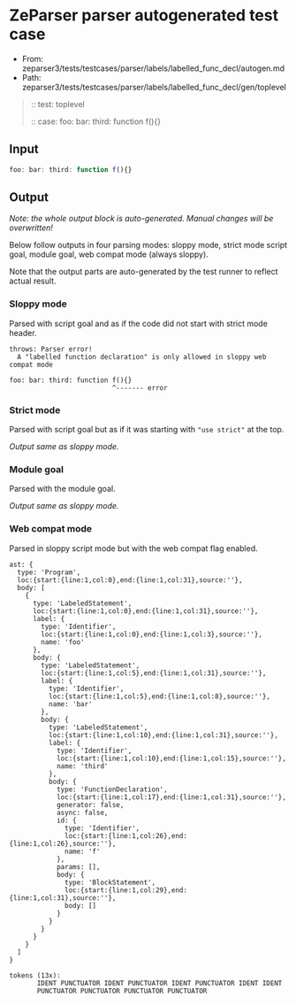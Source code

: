 # ZeParser parser autogenerated test case

- From: zeparser3/tests/testcases/parser/labels/labelled_func_decl/autogen.md
- Path: zeparser3/tests/testcases/parser/labels/labelled_func_decl/gen/toplevel

> :: test: toplevel
>
> :: case: foo: bar: third: function f(){}

## Input


`````js
foo: bar: third: function f(){}
`````

## Output

_Note: the whole output block is auto-generated. Manual changes will be overwritten!_

Below follow outputs in four parsing modes: sloppy mode, strict mode script goal, module goal, web compat mode (always sloppy).

Note that the output parts are auto-generated by the test runner to reflect actual result.

### Sloppy mode

Parsed with script goal and as if the code did not start with strict mode header.

`````
throws: Parser error!
  A "labelled function declaration" is only allowed in sloppy web compat mode

foo: bar: third: function f(){}
                          ^------- error
`````

### Strict mode

Parsed with script goal but as if it was starting with `"use strict"` at the top.

_Output same as sloppy mode._

### Module goal

Parsed with the module goal.

_Output same as sloppy mode._

### Web compat mode

Parsed in sloppy script mode but with the web compat flag enabled.

`````
ast: {
  type: 'Program',
  loc:{start:{line:1,col:0},end:{line:1,col:31},source:''},
  body: [
    {
      type: 'LabeledStatement',
      loc:{start:{line:1,col:0},end:{line:1,col:31},source:''},
      label: {
        type: 'Identifier',
        loc:{start:{line:1,col:0},end:{line:1,col:3},source:''},
        name: 'foo'
      },
      body: {
        type: 'LabeledStatement',
        loc:{start:{line:1,col:5},end:{line:1,col:31},source:''},
        label: {
          type: 'Identifier',
          loc:{start:{line:1,col:5},end:{line:1,col:8},source:''},
          name: 'bar'
        },
        body: {
          type: 'LabeledStatement',
          loc:{start:{line:1,col:10},end:{line:1,col:31},source:''},
          label: {
            type: 'Identifier',
            loc:{start:{line:1,col:10},end:{line:1,col:15},source:''},
            name: 'third'
          },
          body: {
            type: 'FunctionDeclaration',
            loc:{start:{line:1,col:17},end:{line:1,col:31},source:''},
            generator: false,
            async: false,
            id: {
              type: 'Identifier',
              loc:{start:{line:1,col:26},end:{line:1,col:26},source:''},
              name: 'f'
            },
            params: [],
            body: {
              type: 'BlockStatement',
              loc:{start:{line:1,col:29},end:{line:1,col:31},source:''},
              body: []
            }
          }
        }
      }
    }
  ]
}

tokens (13x):
       IDENT PUNCTUATOR IDENT PUNCTUATOR IDENT PUNCTUATOR IDENT IDENT
       PUNCTUATOR PUNCTUATOR PUNCTUATOR PUNCTUATOR
`````

